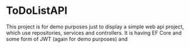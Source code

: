 ﻿# ToDoListAPI

This project is for demo purposes just to display a simple web api project, which use repositories, services and controllers.
It is having EF Core and some form of JWT (again for demo purposes) and
